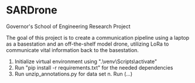 # SARDrone
Governor's School of Engineering Research Project

The goal of this project is to create a communication pipeline using a laptop as a basestation and an off-the-shelf model drone, utilizing LoRa to communicate vital information back to the basestation.

1. Initialize virtual environment using ".\venv\Scripts\activate"
2. Run "pip install -r requirements.txt" for the needed dependencies
3. Run unzip_annotations.py for data set
n. Run (...)
